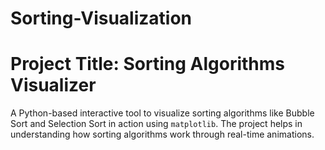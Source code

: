 # Sorting-Visualization

# Project Title: Sorting Algorithms Visualizer

A Python-based interactive tool to visualize sorting algorithms like Bubble Sort and Selection Sort in action using `matplotlib`. The project helps in understanding how sorting algorithms work through real-time animations.
